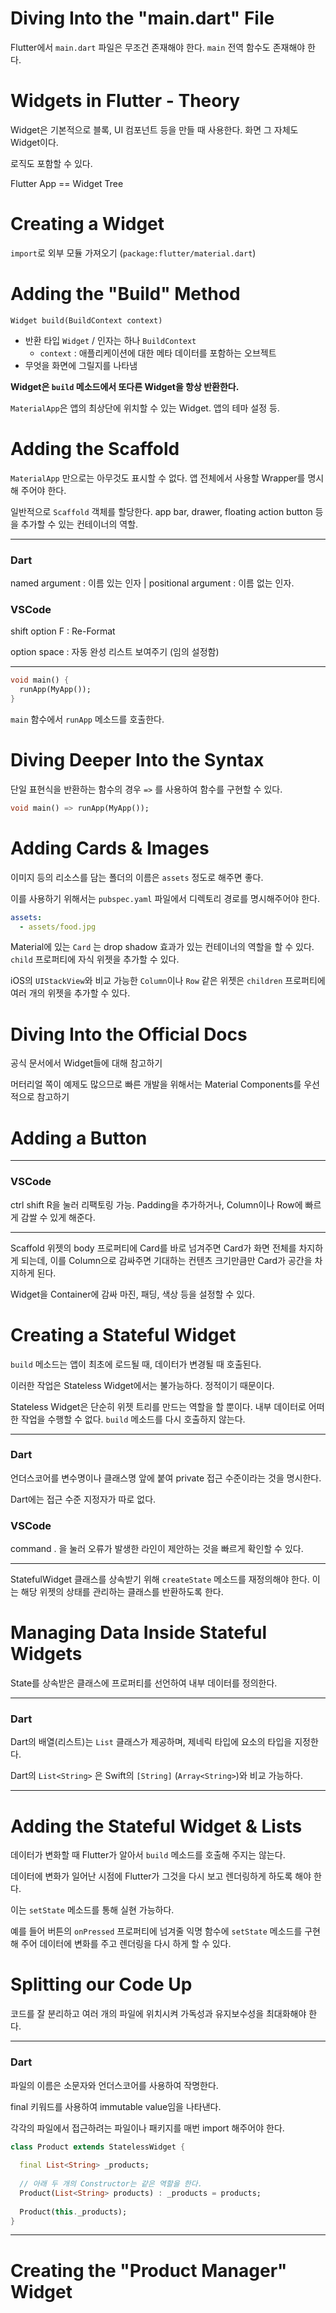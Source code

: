 # Diving Into the "main.dart" File

Flutter에서 `main.dart` 파일은 무조건 존재해야 한다. `main` 전역 함수도 존재해야 한다.

# Widgets in Flutter - Theory

Widget은 기본적으로 블록, UI 컴포넌트 등을 만들 때 사용한다. 화면 그 자체도 Widget이다.

로직도 포함할 수 있다.

Flutter App == Widget Tree

# Creating a Widget

`import`로 외부 모듈 가져오기 (`package:flutter/material.dart`)

# Adding the "Build" Method

`Widget build(BuildContext context)`

- 반환 타입 `Widget` / 인자는 하나 `BuildContext`
  - `context` : 애플리케이션에 대한 메타 데이터를 포함하는 오브젝트
- 무엇을 화면에 그릴지를 나타냄

**Widget은 `build` 메소드에서 또다른 Widget을 항상 반환한다.**

`MaterialApp`은 앱의 최상단에 위치할 수 있는 Widget. 앱의 테마 설정 등.

# Adding the Scaffold

`MaterialApp` 만으로는 아무것도 표시할 수 없다. 앱 전체에서 사용할 Wrapper를 명시해 주어야 한다.

일반적으로 `Scaffold` 객체를 할당한다. app bar, drawer, floating action button 등을 추가할 수 있는 컨테이너의 역할.

---

### Dart

named argument : 이름 있는 인자 | positional argument : 이름 없는 인자.

### VSCode

shift option F : Re-Format

option space : 자동 완성 리스트 보여주기 (임의 설정함)

---

```dart
void main() {
  runApp(MyApp());
}
```

`main` 함수에서 `runApp` 메소드를 호출한다.

# Diving Deeper Into the Syntax

단일 표현식을 반환하는 함수의 경우 `=>` 를 사용하여 함수를 구현할 수 있다.

```dart
void main() => runApp(MyApp());
```

# Adding Cards & Images

이미지 등의 리소스를 담는 폴더의 이름은 `assets` 정도로 해주면 좋다.

이를 사용하기 위해서는 `pubspec.yaml` 파일에서 디렉토리 경로를 명시해주어야 한다.

```yaml
assets:
  - assets/food.jpg
```

Material에 있는 `Card` 는 drop shadow 효과가 있는 컨테이너의 역할을 할 수 있다. `child` 프로퍼티에 자식 위젯을 추가할 수 있다.

iOS의 `UIStackView`와 비교 가능한 `Column`이나 `Row` 같은 위젯은 `children` 프로퍼티에 여러 개의 위젯을 추가할 수 있다.

# Diving Into the Official Docs

공식 문서에서 Widget들에 대해 참고하기

머터리얼 쪽이 예제도 많으므로 빠른 개발을 위해서는 Material Components를 우선적으로 참고하기

# Adding a Button

---

### VSCode

ctrl shift R을 눌러 리팩토링 가능. Padding을 추가하거나, Column이나 Row에 빠르게 감쌀 수 있게 해준다.

---

Scaffold 위젯의 body 프로퍼티에 Card를 바로 넘겨주면 Card가 화면 전체를 차지하게 되는데, 이를 Column으로 감싸주면 기대하는 컨텐츠 크기만큼만 Card가 공간을 차지하게 된다.

Widget을 Container에 감싸 마진, 패딩, 색상 등을 설정할 수 있다.

# Creating a Stateful Widget

`build` 메소드는 앱이 최초에 로드될 때, 데이터가 변경될 때 호출된다.

이러한 작업은 Stateless Widget에서는 불가능하다. 정적이기 때문이다.

Stateless Widget은 단순히 위젯 트리를 만드는 역할을 할 뿐이다. 내부 데이터로 어떠한 작업을 수행할 수 없다. `build` 메소드를 다시 호출하지 않는다.

---

### Dart

언더스코어를 변수명이나 클래스명 앞에 붙여 private 접근 수준이라는 것을 명시한다.

Dart에는 접근 수준 지정자가 따로 없다.

### VSCode

command . 을 눌러 오류가 발생한 라인이 제안하는 것을 빠르게 확인할 수 있다.

---

StatefulWidget 클래스를 상속받기 위해 `createState` 메소드를 재정의해야 한다. 이는 해당 위젯의 상태를 관리하는 클래스를 반환하도록 한다.

# Managing Data Inside Stateful Widgets

State를 상속받은 클래스에 프로퍼티를 선언하여 내부 데이터를 정의한다.

---

### Dart

Dart의 배열(리스트)는 `List` 클래스가 제공하며, 제네릭 타입에 요소의 타입을 지정한다.

Dart의 `List<String>` 은 Swift의 `[String]` (`Array<String>`)와 비교 가능하다.

---

# Adding the Stateful Widget & Lists

데이터가 변화할 때 Flutter가 알아서 `build` 메소드를 호출해 주지는 않는다.

데이터에 변화가 일어난 시점에 Flutter가 그것을 다시 보고 렌더링하게 하도록 해야 한다.

이는 `setState` 메소드를 통해 실현 가능하다. 

예를 들어 버튼의 `onPressed` 프로퍼티에 넘겨줄 익명 함수에 `setState` 메소드를 구현해 주어 데이터에 변화를 주고 렌더링을 다시 하게 할 수 있다.

# Splitting our Code Up

코드를 잘 분리하고 여러 개의 파일에 위치시켜 가독성과 유지보수성을 최대화해야 한다.

---

### Dart

파일의 이름은 소문자와 언더스코어를 사용하여 작명한다.

final 키워드를 사용하여 immutable value임을 나타낸다.

각각의 파일에서 접근하려는 파일이나 패키지를 매번 import 해주어야 한다.

```dart
class Product extends StatelessWidget {
  
  final List<String> _products;
 
  // 아래 두 개의 Constructor는 같은 역할을 한다.
  Product(List<String> products) : _products = products;
  
  Product(this._products);
}
```

---

# Creating the "Product Manager" Widget

